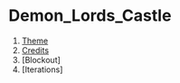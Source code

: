 # Demon_Lords_Castle


1) [Theme](https://github.com/camron-coder/Demon_Lords_Castle/blob/main/Theme.md)
2) [Credits](https://github.com/camron-coder/Demon_Lords_Castle/blob/main/Credits.md)
3) [Blockout]
4) [Iterations]
